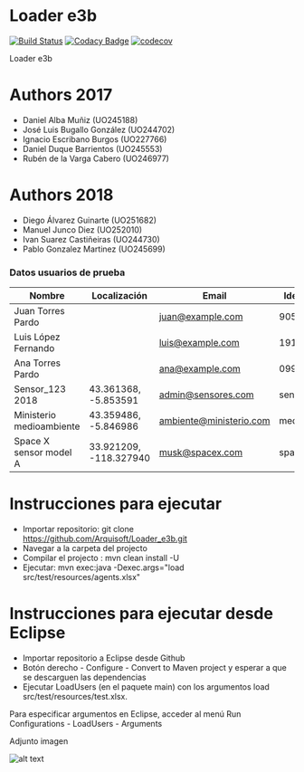 # Loader e3b

[![Build Status](https://travis-ci.org/Arquisoft/Loader_e3b.svg?branch=master)](https://travis-ci.org/Arquisoft/Loader_e3b)
[![Codacy Badge](https://api.codacy.com/project/badge/Grade/6fad6fe134c1434cb0b9384d851821c8)](https://www.codacy.com/app/jelabra/Loader_e3b?utm_source=github.com&amp;utm_medium=referral&amp;utm_content=Arquisoft/Loader_e3b&amp;utm_campaign=Badge_Grade)
[![codecov](https://codecov.io/gh/Arquisoft/Loader_e3b/branch/master/graph/badge.svg)](https://codecov.io/gh/Arquisoft/Loader_e3b)

Loader e3b

# Authors 2017

+ Daniel Alba Muñiz (UO245188)
+ José Luis Bugallo González (UO244702)
+ Ignacio Escribano Burgos (UO227766)
+ Daniel Duque Barrientos (UO245553)
+ Rubén de la Varga Cabero (UO246977)

# Authors 2018
+ Diego Álvarez Guinarte (UO251682)
+ Manuel Junco Diez (UO252010)
+ Ivan Suarez Castiñeiras (UO244730)
+ Pablo Gonzalez Martinez (UO245699)

### Datos usuarios de prueba

|Nombre                   | Localización           | Email                    | Identificador | Tipo   |
|-------------------------|------------------------|--------------------------|---------------|--------|
|Juan Torres Pardo        |                        | juan@example.com         | 90500084Y     | Person |
|Luis López Fernando      |                        | luis@example.com         | 191160962F    | Person |
|Ana Torres Pardo         |                        | ana@example.com          | 09940449X     | Person |
|Sensor_123 2018          | 43.361368, -5.853591   | admin@sensores.com       | sensor_123   | Sensor |
|Ministerio medioambiente | 43.359486, -5.846986   | ambiente@ministerio.com  | medioambiente | Entity |
|Space X sensor model A   | 33.921209, -118.327940 | musk@spacex.com          | spacex        | Sensor |

# Instrucciones para ejecutar
+ Importar repositorio: git clone https://github.com/Arquisoft/Loader_e3b.git
+ Navegar a la carpeta del projecto
+ Compilar el projecto : mvn clean install -U
+ Ejecutar: mvn exec:java -Dexec.args="load src/test/resources/agents.xlsx"

# Instrucciones para ejecutar desde Eclipse
+ Importar repositorio a Eclipse desde Github
+ Botón derecho - Configure - Convert to Maven project y esperar a que se descarguen las dependencias
+ Ejecutar LoadUsers (en el paquete main) con los argumentos load src/test/resources/test.xlsx. 
 
 Para especificar argumentos en Eclipse, acceder al menú Run Configurations - LoadUsers - Arguments
 
 Adjunto imagen
 
 ![alt text](https://i.imgur.com/4i1CFRR.png)
 
 
